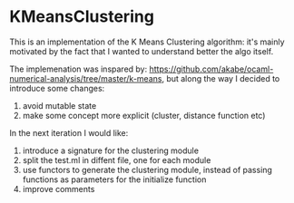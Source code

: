 # KMeansClustering

This is an implementation of the K Means Clustering algorithm: it's mainly motivated by the fact that I wanted to understand better the algo itself.

The implemenation was inspared by: https://github.com/akabe/ocaml-numerical-analysis/tree/master/k-means,
but along the way I decided to introduce some changes:
1. avoid mutable state
2. make some concept more explicit (cluster, distance function etc)

In the next iteration I would like:
1. introduce a signature for the clustering module
2. split the test.ml in diffent file, one for each module
3. use functors to generate the clustering module, instead of passing functions as parameters for the initialize function
4. improve comments
